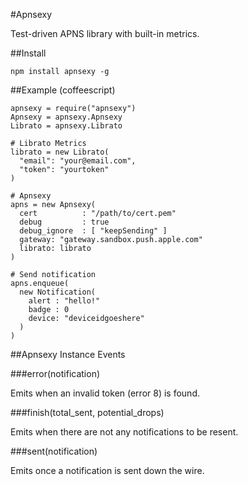 #Apnsexy

Test-driven APNS library with built-in metrics.

##Install

    npm install apnsexy -g

##Example (coffeescript)

    apnsexy = require("apnsexy")
    Apnsexy = apnsexy.Apnsexy
    Librato = apnsexy.Librato

    # Librato Metrics
    librato = new Librato(
      "email": "your@email.com",
      "token": "yourtoken"
    )

    # Apnsexy
    apns = new Apnsexy(
      cert          : "/path/to/cert.pem"
      debug         : true
      debug_ignore  : [ "keepSending" ]
      gateway: "gateway.sandbox.push.apple.com"
      librato: librato
    )

    # Send notification
    apns.enqueue(
      new Notification(
        alert : "hello!"
        badge : 0
        device: "deviceidgoeshere"
      )
    )

##Apnsexy Instance Events

###error(notification)

Emits when an invalid token (error 8) is found.

###finish(total_sent, potential_drops)

Emits when there are not any notifications to be resent.

###sent(notification)

Emits once a notification is sent down the wire.
